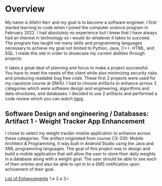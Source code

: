 # Overview
My name is Afahri Kerr and my goal is to become a software engineer. I first started learning to code when I joined the computer science program in February 2022. I had absolutely no experience but I knew that I have always had an interest in technology so i would do whatever it takes to succeed. The program has taught me many skills and programming languages necessary to achieve my goal not limited to Python, Java, C++, HTML, and SQL. I made this site in order to showcase my current abilities through projects.

It takes a great deal of planning and focus to make a project successful. You have to meet the needs of the client while also minimizing security risks and producing readable bug free code. These first 2 projects were used for my capstone course at SNHU. I had to choose artifacts to enhance across 3 categories which were software design and engineering, algorithms and data structures, and databases. I decided to use 2 artifacts and performed a code review which you can watch [here](https://www.youtube.com/watch?v=AbIkUvgf_ck).

## Software Design and engineering / Databases: Artifact 1 - Weight Tracker App Enhancement
I chose to select my weight tracker mobile application to enhance across these categories. The artifact originated from course CS-330: Mobile Architect & Programming. It was built in Android Studio using the Java and XML programming languages. The goal of this project was to design and build a mobile application that will allow the user to store their daily weights in a database along with a weight goal. The user should be able to see each of their entries and also be able to opt in to a SMS notification upon achivement of their goal.

<u>List of Enhancements</u>
1.e
2.a
3.r

